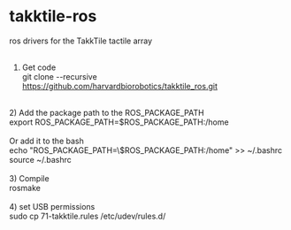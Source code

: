 takktile-ros
============

ros drivers for the TakkTile tactile array<br>
<br>
1) Get code<br>
git clone --recursive https://github.com/harvardbiorobotics/takktile_ros.git<br>
<br>
2) Add the package path to the ROS_PACKAGE_PATH<br>
export ROS_PACKAGE_PATH=$ROS_PACKAGE_PATH:/home<br>
<br>
Or add it to the bash<br>
echo "ROS_PACKAGE_PATH=\$ROS_PACKAGE_PATH:/home" >> ~/.bashrc<br>
source ~/.bashrc<br>
<br>
3) Compile<br>
rosmake<br>
<br>
4) set USB permissions<br>
sudo cp 71-takktile.rules /etc/udev/rules.d/<br>

